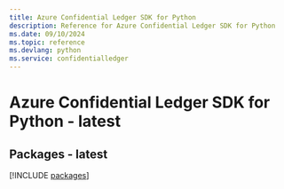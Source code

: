 ```yaml
---
title: Azure Confidential Ledger SDK for Python
description: Reference for Azure Confidential Ledger SDK for Python
ms.date: 09/10/2024
ms.topic: reference
ms.devlang: python
ms.service: confidentialledger
---
```

# Azure Confidential Ledger SDK for Python - latest
## Packages - latest
[!INCLUDE [packages](confidential-ledger-index.md)]